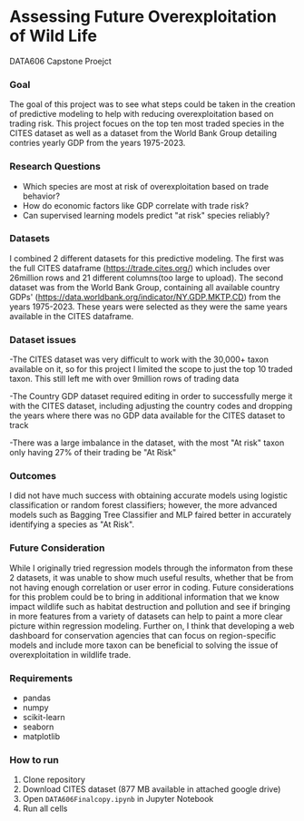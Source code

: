 # Assessing Future Overexploitation of Wild Life

DATA606 Capstone Proejct

### Goal

The goal of this project was to see what steps could be taken in the creation of predictive modeling to help with reducing overexploitation based on trading risk. This project focues on the top ten most traded species in the CITES dataset as well as a dataset from the World Bank Group detailing contries yearly GDP from the years 1975-2023.

### Research Questions

- Which species are most at risk of overexploitation based on trade behavior?
- How do economic factors like GDP correlate with trade risk?
- Can supervised learning models predict "at risk" species reliably?


### Datasets

I combined 2 different datasets for this predictive modeling. The first was the full CITES dataframe (https://trade.cites.org/) which includes over 26million rows and 21 different columns(too large to upload). The second dataset was from the World Bank Group, containing all available country GDPs' (https://data.worldbank.org/indicator/NY.GDP.MKTP.CD) from the years 1975-2023. These years were selected as they were the same years available in the CITES dataframe.

### Dataset issues
-The CITES dataset was very difficult to work with the 30,000+ taxon available on it, so for this project I limited the scope to just the top 10 traded taxon. This still left me with over 9million rows of trading data

-The Country GDP dataset required editing in order to successfully merge it with the CITES dataset, including adjusting the country codes and dropping the years where there was no GDP data available for the CITES dataset to track

-There was a large imbalance in the dataset, with the most "At risk" taxon only having 27% of their trading be "At Risk"

### Outcomes

I did not have much success with obtaining accurate models using logistic classification or random forest classifiers; however, the more advanced models such as Bagging Tree Classifier and MLP faired better in accurately identifying a species as "At Risk". 

### Future Consideration

While I originally tried regression models through the informaton from these 2 datasets, it was unable to show much useful results, whether that be from not having enough correlation or user error in coding. Future considerations for this problem could be to bring in additional information that we know impact wildlife such as habitat destruction and pollution and see if bringing in more features from a variety of datasets can help to paint a more clear picture within regression modeling. Further on, I think that developing a web dashboard for conservation agencies that can focus on region-specific models and include more taxon can be beneficial to solving the issue of overexploitation in wildlife trade.


### Requirements
- pandas
- numpy
- scikit-learn
- seaborn
- matplotlib

### How to run
1. Clone repository
2. Download CITES dataset (877 MB available in attached google drive)
3. Open `DATA606Finalcopy.ipynb` in Jupyter Notebook
4. Run all cells

